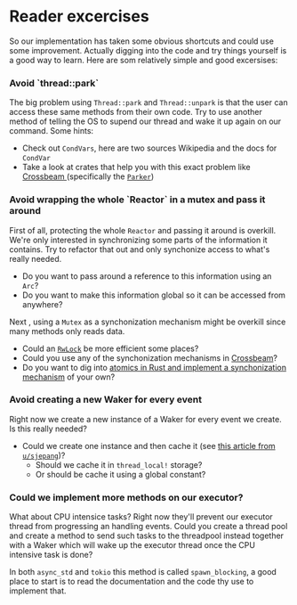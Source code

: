 # Reader excercises

So our implementation has taken some obvious shortcuts and could use some improvement. Actually digging into the code and try things yourself is a good way to learn. Here are som relatively simple and good excersises:

### Avoid \`thread::park\`

The big problem using `Thread::park` and `Thread::unpark` is that the user can access these same methods from their own code. Try to use another method of telling the OS to supend our thread and wake it up again on our command. Some hints:

* Check out `CondVars`, here are two sources Wikipedia and the docs for `CondVar`
* Take a look at crates that help you with this exact problem like [Crossbeam ](https://github.com/crossbeam-rs/crossbeam)\(specifically the [`Parker`](https://docs.rs/crossbeam/0.7.3/crossbeam/sync/struct.Parker.html)\)

### Avoid wrapping the whole \`Reactor\` in a mutex and pass it around

First of all, protecting the whole `Reactor` and passing it around is overkill. We're only interested in synchronizing some parts of the information it contains. Try to refactor that out and only synchonize access to what's really needed.

* Do you want to pass around a reference to this information using an `Arc`?
* Do you want to make this information global so it can be accessed from anywhere?

Next , using a `Mutex` as a synchonization mechanism might be overkill since many methods only reads data. 

* Could an [`RwLock`](https://doc.rust-lang.org/stable/std/sync/struct.RwLock.html) be more efficient some places?
* Could you use any of the synchonization mechanisms in [Crossbeam](https://github.com/crossbeam-rs/crossbeam)?
* Do you want to dig into [atomics in Rust and implement a synchonization mechanism](https://cfsamsonbooks.gitbook.io/epoll-kqueue-iocp-explained/appendix-1/atomics-in-rust) of your own?

### Avoid creating a new Waker for every event

Right now we create a new instance of a Waker for every event we create. Is this really needed? 

* Could we create one instance and then cache it \(see [this article from `u/sjepang`](https://stjepang.github.io/2020/01/25/build-your-own-block-on.html)\)?
  * Should we cache it in `thread_local!` storage?
  * Or should be cache it using a global constant?

### Could we implement more methods on our executor?

What about CPU intensice tasks? Right now they'll prevent our executor thread from progressing an handling events. Could you create a thread pool and create a method to send such tasks to the threadpool instead together with a Waker which will wake up the executor thread once the CPU intensive task is done?

In both `async_std` and `tokio` this method is called `spawn_blocking`, a good place to start is to read the documentation and the code thy use to implement that.



